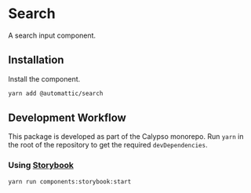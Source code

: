 # Search

A search input component.

## Installation

Install the component.

```bash
yarn add @automattic/search
```

## Development Workflow

This package is developed as part of the Calypso monorepo. Run `yarn`
in the root of the repository to get the required `devDependencies`.

### Using [Storybook](https://storybook.js.org/)

`yarn run components:storybook:start`
